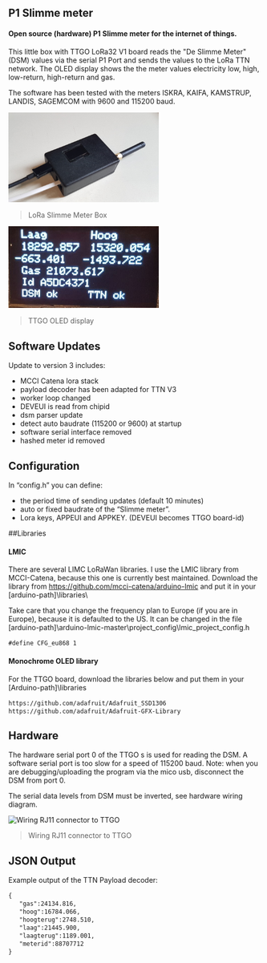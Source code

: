 ## P1 Slimme meter

#### Open source (hardware) P1 Slimme meter for the internet of things.
This little box with TTGO LoRa32 V1 board reads the "De Slimme Meter" (DSM) values via the serial P1 Port and sends the values to the LoRa TTN network. The OLED display shows the the meter values electricity low, high, low-return, high-return and gas. 

The software has been tested with the meters ISKRA, KAIFA, KAMSTRUP, LANDIS, SAGEMCOM with 9600 and 115200 baud.

<img src="images/dsm.jpg" alt="De Slimme Meter" width="300"/>

> LoRa Slimme Meter Box

<img src="images/oled.jpg" alt="OLED display" width="300"/>

> TTGO OLED display

## Software Updates
Update to version 3 includes:
* MCCI Catena lora stack
* payload decoder has been adapted for TTN V3
* worker loop changed
* DEVEUI is read from chipid
* dsm parser update 
* detect auto baudrate (115200 or 9600) at startup
* software serial interface removed
* hashed meter id removed

## Configuration
In “config.h” you can define:
* the period time of sending updates (default 10 minutes)
* auto or fixed baudrate of the “Slimme meter”.
* Lora keys, APPEUI and APPKEY. (DEVEUI becomes TTGO board-id)


##Libraries

#### LMIC
There are several LIMC LoRaWan libraries. I use the LMIC library from MCCI-Catena, because this one is currently best maintained. 
Download the library from https://github.com/mcci-catena/arduino-lmic and put it in your [arduino-path]\libraries\
	
Take care that you change the frequency plan to Europe (if you are in Europe), because it is defaulted to the US. It can be changed in the file [arduino-path]\arduino-lmic-master\project_config\lmic_project_config.h
```
#define CFG_eu868 1
```

#### Monochrome OLED library
For the TTGO board, download the libraries below and put them in your [Arduino-path]\libraries
```
https://github.com/adafruit/Adafruit_SSD1306
https://github.com/adafruit/Adafruit-GFX-Library
```

## Hardware
The hardware serial port 0 of the TTGO s is used for reading the DSM. A software serial port is too slow for a speed of 115200 baud. 
Note: when you are debugging/uploading the program via the mico usb, disconnect the DSM from port 0.

The serial data levels from DSM must be inverted, see hardware wiring diagram.

<img src="images/wiring.svg" alt="Wiring RJ11 connector to TTGO" width="600"/>

> Wiring RJ11 connector to TTGO

## JSON Output
Example output of the TTN Payload decoder:
```
{
   "gas":24134.816,
   "hoog":16784.066,
   "hoogterug":2748.510,
   "laag":21445.900,
   "laagterug":1189.001,
   "meterid":88707712
}
```
